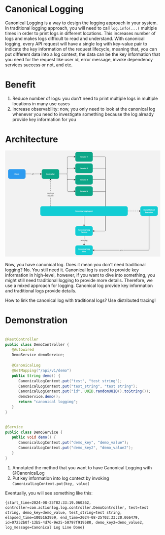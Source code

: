 # Canonical Logging

Canonical Logging is a way to design the logging approach in your system. In traditional logging approach, you will need
to call `log.info(...)` multiple times in order to print logs in different locations. This increases number of logs and
makes logs difficult to read and understand.
With canonical logging, every API request will have a single log with key-value pair to indicate the key information of
the request lifecycle, meaning that, you can put different data into a log context, the data can be the key information
that you need for the request like user id, error message, invoke dependency services success or not, and etc.

# Benefit

1. Reduce number of logs: you don't need to print multiple logs in multiple locations in many use cases
2. Increase observability: now, you only need to look at the canonical log whenever you need to investigate something
   because the log already provide key information for you

# Architecture

![](./docs/canonical-logging.jpg)

Now, you have canonical log. Does it mean you don't need traditional logging? No. You still need it. Canonical log is
used to provide key information in high-level, however, if you want to dive into something, you might still need
traditional logging to provide more details. Therefore, we use a mixed approach for logging. Canonical log provide key
information and traditional logs provide details.

How to link the canonical log with traditional logs? Use distributed tracing!

# Demonstration

```java

@RestController
public class DemoController {
   @Autowired
   DemoService demoService;

   @CanonicalLog
   @GetMapping("/api/v1/demo")
   public String demo() {
      CanonicalLogContext.put("test", "test string");
      CanonicalLogContext.put("test_string", "test string");
      CanonicalLogContext.put("id", UUID.randomUUID().toString());
      demoService.demo();
      return "canonical logging";
   }
}
```

```java

@Service
public class DemoService {
   public void demo() {
      CanonicalLogContext.put("demo_key", "demo_value");
      CanonicalLogContext.put("demo_key2", "demo_value2");
   }
}
```

1. Annotated the method that you want to have Canonical Logging with @CanonicalLog
2. Put key information into log context by invoking `CanonicalLogContext.put(key, value)`

Eventually, you will see something like this:

```
{start_time=2024-08-25T02:33:19.060362, controller=com.actionlog.log.controller.DemoController, test=test string, demo_key=demo_value, test_string=test string, elapsed_time=1005163959, end_time=2024-08-25T02:33:20.066479, id=07252b0f-13b5-4d76-9e25-50797f919580, demo_key2=demo_value2, log_message=Canonical Log Line Done}
```
